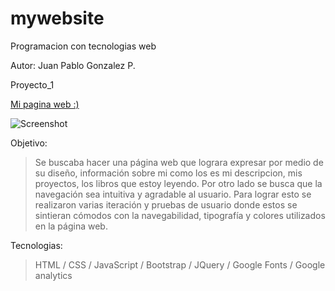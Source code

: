 # mywebsite

Programacion con tecnologias web

Autor: Juan Pablo Gonzalez P.

Proyecto_1

[Mi pagina web :)](https://juanpgonzalez.com)

![Screenshot](https://jpgonzalez14.github.io/screenshot.png)

Objetivo:

>Se buscaba hacer una página web que lograra expresar por medio de su diseño, información sobre mi como los es mi descripcion, mis proyectos, los libros que estoy leyendo. Por otro lado se busca que la navegación sea intuitiva y agradable al usuario. Para lograr esto se realizaron varias iteración y pruebas de usuario donde estos se sintieran cómodos con la navegabilidad, tipografía y colores utilizados en la página web.

Tecnologias:
>HTML
>/ CSS
>/ JavaScript
>/ Bootstrap
>/ JQuery
>/ Google Fonts
>/ Google analytics

